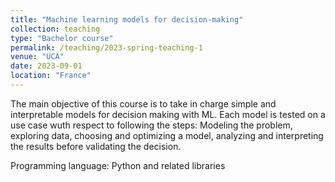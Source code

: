 ```yaml
---
title: "Machine learning models for decision-making"
collection: teaching
type: "Bachelor course"
permalink: /teaching/2023-spring-teaching-1
venue: "UCA"
date: 2023-09-01
location: "France"
---
```


The main objective of this course is to take in charge simple and interpretable models for decision making with ML. Each model is tested on a use case wuth respect to following the steps: Modeling the problem, exploring data, choosing and optimizing a model, analyzing and interpreting the results before validating the decision.

Programming language: Python and related libraries 
